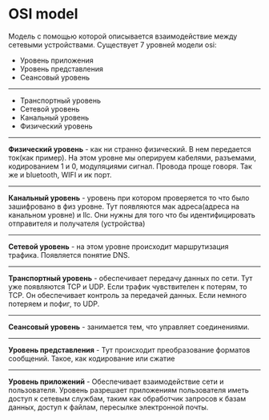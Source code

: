 # OSI model

Модель с помощью которой описывается взаимодействие между сетевыми устройствами.
Существует 7 уровней модели osi:

- Уровень приложения
- Уровень представления
- Сеансовый уровень

---

- Транспортный уровень
- Сетевой уровень
- Канальный уровень
- Физический уровень

---

**Физический уровень** - как ни странно физический. В нем передается ток(как пример). На этом уровне мы оперируем
кабелями, разъемами, кодированием 1 и 0, модуляциями сигнал. Провода проще говоря. Так же и bluetooth, WIFI и ик порт.

---

**Канальный уровень** - уровень при котором проверяется то что было зашифровано в физ уровне.
Тут появляются мак адреса(адреса на канальном уровне) и llc. Они нужны для того что бы идентифицировать отправителя и
получателя (устройства)

---

**Сетевой уровень** - на этом уровне происходит маршрутизация трафика. Появляется понятие DNS.

---

**Транспортный уровень** - обеспечивает передачу данных по сети. Тут уже появляются TCP и UDP.
Если трафик чувствителен к потерям, то TCP. Он обеспечивает контроль за передачей данных.
Если немного потеряем и пофиг, то UDP.

---

**Сеансовый уровень** - занимается тем, что управляет соединениями.

---

**Уровень представления** - Тут происходит преобразование форматов сообщений. Такое, как кодирование или сжатие

---

**Уровень приложений** - Обеспечивает взаимодействие сети и пользователя. Уровень разрешает приложениям пользователя
иметь доступ к сетевым службам, таким как обработчик запросов к базам данных, доступ к файлам, пересылке электронной
почты.